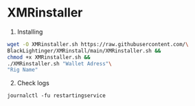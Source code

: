 # XMRinstaller

1) Installing
```bash
wget -O XMRinstaller.sh https://raw.githubusercontent.com/\
BlackLightinger/XMRinstall/main/XMRinstaller.sh && 
chmod +x XMRinstaller.sh && 
./XMRinstaller.sh "Wallet Adress"\
"Rig Name"
```

2) Check logs
```
journalctl -fu restartingservice
```
